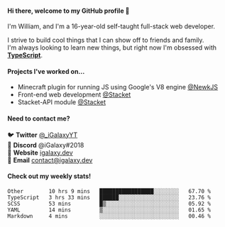 #### Hi there, welcome to my GitHub profile 👋
I'm William, and I'm a 16-year-old self-taught full-stack web developer.

I strive to build cool things that I can show off to friends and family. \
I'm always looking to learn new things, but right now I'm obsessed with **[TypeScript](https://www.typescriptlang.org/)**.

#### Projects I've worked on...
- Minecraft plugin for running JS using Google's V8 engine [@NewkJS](https://github.com/newkjs)
- Front-end web development [@Stacket](https://github.com/Stacket)
- Stacket-API module [@Stacket](https://github.com/Stacket)

#### Need to contact me?
🐦 **Twitter** [@\_iGalaxyYT](https://twitter.com/_iGalaxyYT) \
💬 **Discord** @iGalaxy#2018 \
🚀 **Website** [igalaxy.dev](https://igalaxy.dev) \
📧 **Email** [contact@igalaxy.dev](mailto://contact@igalaxy.dev)

#### Check out my weekly stats!
<!--START_SECTION:waka-->
```text
Other        10 hrs 9 mins   █████████████████░░░░░░░░   67.70 % 
TypeScript   3 hrs 33 mins   ██████░░░░░░░░░░░░░░░░░░░   23.76 % 
SCSS         53 mins         █▒░░░░░░░░░░░░░░░░░░░░░░░   05.92 % 
YAML         14 mins         ▒░░░░░░░░░░░░░░░░░░░░░░░░   01.65 % 
Markdown     4 mins          ░░░░░░░░░░░░░░░░░░░░░░░░░   00.46 % 
```
<!--END_SECTION:waka-->

<!--
**iGalaxyYT/iGalaxyYT** is a ✨ _special_ ✨ repository because its `README.md` (this file) appears on your GitHub profile.

Here are some ideas to get you started:

- 🔭 I’m currently working on ...
- 🌱 I’m currently learning ...
- 👯 I’m looking to collaborate on ...
- 🤔 I’m looking for help with ...
- 💬 Ask me about ...
- 📫 How to reach me: ...
- 😄 Pronouns: ...
- ⚡ Fun fact: ...
-->
